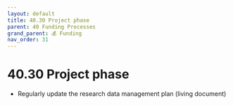 ```yaml
---
layout: default
title: 40.30 Project phase
parent: 40 Funding Processes
grand_parent: 💰 Funding
nav_order: 31
---
```


# 40.30 Project phase

- Regularly update the research data management plan (living document)
